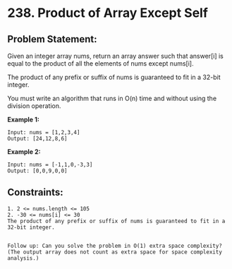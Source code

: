# 238. Product of Array Except Self

## Problem Statement:

Given an integer array nums, return an array answer such that answer[i] is equal to the product of all the elements of nums except nums[i].

The product of any prefix or suffix of nums is guaranteed to fit in a 32-bit integer.

You must write an algorithm that runs in O(n) time and without using the division operation.


<b>Example 1:</b>

```
Input: nums = [1,2,3,4]
Output: [24,12,8,6]
```

<b>Example 2:</b>

```
Input: nums = [-1,1,0,-3,3]
Output: [0,0,9,0,0]
```

## Constraints:

```
1. 2 <= nums.length <= 105
2. -30 <= nums[i] <= 30
The product of any prefix or suffix of nums is guaranteed to fit in a 32-bit integer.
 

Follow up: Can you solve the problem in O(1) extra space complexity? (The output array does not count as extra space for space complexity analysis.)
```
